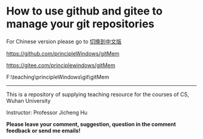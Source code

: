 # How to use github and gitee to manage your git repositories

For Chinese version please go to [切换到中文版](readme_cn.md)

[^_^]:
https://github.com/principleWindows/gitMem

[^_^]:
https://gitee.com/principlewindows/gitMem

[^_^]:
F:\teaching\principleWindows\git\gitMem

************************************

This is a repository of supplying teaching resource for the courses of CS, 
Wuhan University

Instructor: Professor Jicheng Hu

**Please leave your comment, suggestion, question in the comment feedback or send me emails!**


